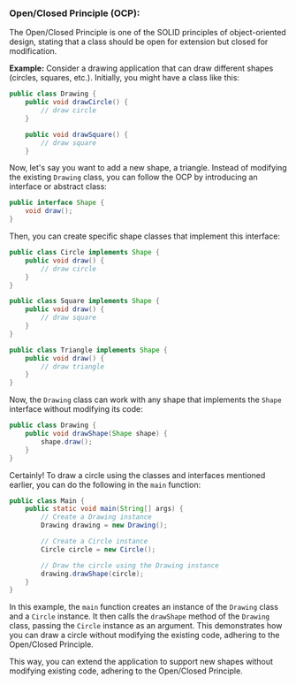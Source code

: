 ### Open/Closed Principle (OCP):

The Open/Closed Principle is one of the SOLID principles of object-oriented design, stating that a class should be open for extension but closed for modification.

**Example:**
Consider a drawing application that can draw different shapes (circles, squares, etc.). Initially, you might have a class like this:

```java
public class Drawing {
    public void drawCircle() {
        // draw circle
    }

    public void drawSquare() {
        // draw square
    }
```

Now, let's say you want to add a new shape, a triangle. Instead of modifying the existing `Drawing` class, you can follow the OCP by introducing an interface or abstract class:

```java
public interface Shape {
    void draw();
}
```

Then, you can create specific shape classes that implement this interface:

```java
public class Circle implements Shape {
    public void draw() {
        // draw circle
    }
}

public class Square implements Shape {
    public void draw() {
        // draw square
    }
}

public class Triangle implements Shape {
    public void draw() {
        // draw triangle
    }
}
```

Now, the `Drawing` class can work with any shape that implements the `Shape` interface without modifying its code:

```java
public class Drawing {
    public void drawShape(Shape shape) {
        shape.draw();
    }
}
```

Certainly! To draw a circle using the classes and interfaces mentioned earlier, you can do the following in the `main` function:

```java
public class Main {
    public static void main(String[] args) {
        // Create a Drawing instance
        Drawing drawing = new Drawing();

        // Create a Circle instance
        Circle circle = new Circle();

        // Draw the circle using the Drawing instance
        drawing.drawShape(circle);
    }
}
```

In this example, the `main` function creates an instance of the `Drawing` class and a `Circle` instance. It then calls the `drawShape` method of the `Drawing` class, passing the `Circle` instance as an argument. This demonstrates how you can draw a circle without modifying the existing code, adhering to the Open/Closed Principle.

This way, you can extend the application to support new shapes without modifying existing code, adhering to the Open/Closed Principle.